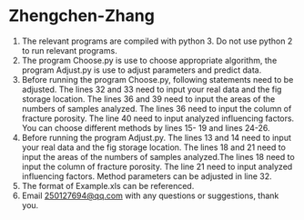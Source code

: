 # Zhengchen-Zhang

1. The relevant programs are compiled with python 3. Do not use python 2 to run relevant programs.
2. The program Choose.py is use to choose appropriate algorithm, the program Adjust.py is use to adjust parameters and predict data.
3. Before running the program Choose.py, following statements need to be adjusted. The lines 32 and 33 need to input your real data and 
   the fig storage location. The lines 36 and 39 need to input the areas of the numbers of samples analyzed. The lines 36 need to input      the column of fracture porosity. The line 40 need to input analyzed influencing factors. You can choose different methods by lines 15-    19 and lines 24-26.
4. Before running the program Adjust.py. The lines 13 and 14 need to input your real data and the fig storage location. The lines 18 and 
   21 need to input the areas of the numbers of samples analyzed.The lines 18 need to input the column of fracture porosity. The line 21      need to input analyzed influencing factors. Method parameters can be adjusted in line 32.
5. The format of Example.xls can be referenced.
6. Email 250127694@qq.com with any questions or suggestions, thank you.
